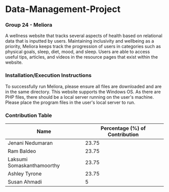 # Data-Management-Project

### Group 24 - Meliora 
A wellness website that tracks several aspects of health based on relational data that is inputted by users. Maintaining inclusivity and wellbeing as a priority, Meliora keeps track the progression of users in categories such as physical goals, sleep, diet, mood, and sleep. Users are able to access useful tips, articles, and videos in the resource pages that exist within the website.

### Installation/Execution Instructions
To successfully run Meliora, please ensure all files are downloaded and are in the same directory. This website supports the Windows OS. As there are PHP files, there should be a local server running on the user's machine. Please place the program files in the user's local server to run.


### Contribution Table

| **Name**                   | **Percentage (%) of Contribution** |
|----------------------------|------------------------------------|
| Jenani Nedumaran           | 23.75                              |
| Ram Baldeo                 | 23.75                              |
| Laksumi Somaskanthamoorthy | 23.75                              |
| Ashley Tyrone              | 23.75                              |
| Susan Ahmadi               | 5                                  |




